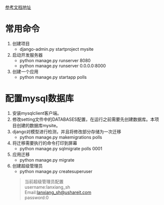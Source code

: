 [参考文档地址](https://docs.djangoproject.com/zh-hans/3.1/intro/tutorial01/#)

# 常用命令
1. 创建项目
    - django-admin.py startproject mysite
2. 启动开发服务器
    - python manage.py runserver 8080
    - python manage.py runserver 0.0.0.0:8000
3. 创建一个应用
    - python manage.py startapp polls

# 配置mysql数据库
1. 安装mysqlclient客户端。
2. 修改setting文件中的DATABASES配置，在运行之前需要先创建数据库。本项目创建的数据库mysite。
3. django对模型进行检测，并且将修改部分存储为一次迁移
    - python manage.py makemigrations polls
4. 将迁移需要执行的命令打印到屏幕
    - python manage.py sqlmigrate polls 0001
5. 应用迁移
    - python manage.py migrate  
6. 创建超级管理员 
    - python manage.py createsuperuser
    > 当前超级管理员配置  
      username:lanxiang_sh  
      Email:lanxiang_sh@ushareit.com  
      password:0
